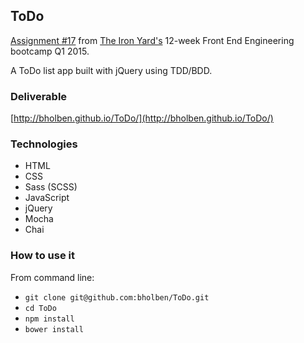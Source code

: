 
## ToDo

[Assignment #17](https://github.com/tiy-atl-js-q1-2015/Assignments) from [The Iron Yard's](http://theironyard.com/locations/atlanta/) 12-week Front End Engineering bootcamp Q1 2015.

A ToDo list app built with jQuery using TDD/BDD.

### Deliverable
[http://bholben.github.io/ToDo/](http://bholben.github.io/ToDo/)

### Technologies
  * HTML
  * CSS
  * Sass (SCSS)
  * JavaScript
  * jQuery
  * Mocha
  * Chai

### How to use it

From command line:
  * `git clone git@github.com:bholben/ToDo.git`
  * `cd ToDo`
  * `npm install`
  * `bower install`

